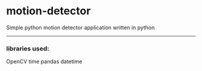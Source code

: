 # motion-detector
Simple python motion detector application written in python

------------------------------------

### libraries used:
OpenCV
time
pandas
datetime
